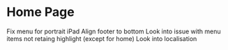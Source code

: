 Home Page
=========
Fix menu for portrait iPad
Align footer to bottom
Look into issue with menu items not retaing highlight (except for home)
Look into localisation


